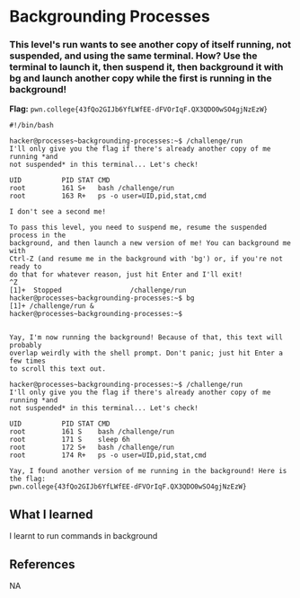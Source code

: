 # Backgrounding Processes

### This level's run wants to see another copy of itself running, not suspended, and using the same terminal. How? Use the terminal to launch it, then suspend it, then background it with bg and launch another copy while the first is running in the background!

**Flag:** `pwn.college{43fQo2GIJb6YfLWfEE-dFVOrIqF.QX3QDO0wSO4gjNzEzW}`

```
#!/bin/bash

hacker@processes~backgrounding-processes:~$ /challenge/run
I'll only give you the flag if there's already another copy of me running *and
not suspended* in this terminal... Let's check!

UID          PID STAT CMD
root         161 S+   bash /challenge/run
root         163 R+   ps -o user=UID,pid,stat,cmd

I don't see a second me!

To pass this level, you need to suspend me, resume the suspended process in the
background, and then launch a new version of me! You can background me with
Ctrl-Z (and resume me in the background with 'bg') or, if you're not ready to
do that for whatever reason, just hit Enter and I'll exit!
^Z
[1]+  Stopped                 /challenge/run
hacker@processes~backgrounding-processes:~$ bg
[1]+ /challenge/run &
hacker@processes~backgrounding-processes:~$


Yay, I'm now running the background! Because of that, this text will probably
overlap weirdly with the shell prompt. Don't panic; just hit Enter a few times
to scroll this text out.

hacker@processes~backgrounding-processes:~$ /challenge/run
I'll only give you the flag if there's already another copy of me running *and
not suspended* in this terminal... Let's check!

UID          PID STAT CMD
root         161 S    bash /challenge/run
root         171 S    sleep 6h
root         172 S+   bash /challenge/run
root         174 R+   ps -o user=UID,pid,stat,cmd

Yay, I found another version of me running in the background! Here is the flag:
pwn.college{43fQo2GIJb6YfLWfEE-dFVOrIqF.QX3QDO0wSO4gjNzEzW}
```

## What I learned

I learnt to run commands in background

## References

NA
